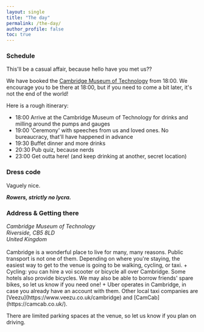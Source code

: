 ```yaml
---
layout: single
title: "The day"
permalink: /the-day/
author_profile: false
toc: true
---
```

### Schedule

This'll be a casual affair, because hello have you met us??

We have booked the [Cambridge Museum of Technology](https://maps.app.goo.gl/FUrpX2WgPmRaSqw76) from 18:00. 
We encourage you to be there at 18:00, but if you need to come a bit later, it's not the end of the world!

Here is a rough itinerary:

+ 18:00 Arrive at the Cambridge Museum of Technology for drinks and milling around the pumps and gauges
+ 19:00 'Ceremony' with speeches from us and loved ones. No bureaucracy, that'll have happened in advance
+ 19:30 Buffet dinner and more drinks
+ 20:30 Pub quiz, because nerds
+ 23:00 Get outta here! (and keep drinking at another, secret location)

### Dress code
Vaguely nice.

**_Rowers, strictly no lycra._**

### Address & Getting there
<address>
  Cambridge Museum of Technology<br /> Riverside, CB5 8LD<br /> United Kingdom
</address>

<br>
Cambridge is a wonderful place to live for many, many reasons.
Public transport is not one of them.
Depending on where you're staying, the easiest way to get to the venue is going to be walking, cycling, or taxi.
+ Cycling: you can hire a voi scooter or bicycle all over Cambridge. Some hotels also provide bicycles. We may also be able to borrow friends' spare bikes, so let us know if you need one!
+ Uber operates in Cambridge, in case you already have an account with them. Other local taxi companies are [Veezu](https://www.veezu.co.uk/cambridge) and [CamCab](https://camcab.co.uk/).

There are limited parking spaces at the venue, so let us know if you plan on driving.